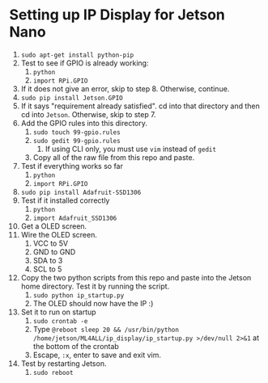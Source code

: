 # Setting up IP Display for Jetson Nano

1. `sudo apt-get install python-pip`
2. Test to see if GPIO is already working:
    1. `python`
    2. `import RPi.GPIO`
3. If it does not give an error, skip to step 8. Otherwise, continue.
4. `sudo pip install Jetson.GPIO`
5. If it says "requirement already satisfied". cd into that directory and then cd into `Jetson`. Otherwise, skip to step 7.
6. Add the GPIO rules into this directory. 
    1. `sudo touch 99-gpio.rules`
    2. `sudo gedit 99-gpio.rules`
        1. If using CLI only, you must use `vim` instead of `gedit`
    3. Copy all of the raw file from this repo and paste.
7. Test if everything works so far
    1. `python`
    2. `import RPi.GPIO`
8. `sudo pip install Adafruit-SSD1306`
9. Test if it installed correctly
    1. `python`
    2. `import Adafruit_SSD1306`
10. Get a OLED screen.
11. Wire the OLED screen.
    1. VCC to 5V
    2. GND to GND
    3. SDA to 3
    4. SCL to 5
12. Copy the two python scripts from this repo and paste into the Jetson home directory. Test it by running the script.
    1. `sudo python ip_startup.py`
    2. The OLED should now have the IP :)
13. Set it to run on startup
    1. `sudo crontab -e`
    2. Type `@reboot sleep 20 && /usr/bin/python /home/jetson/ML4ALL/ip_display/ip_startup.py >/dev/null 2>&1` at the bottom of the crontab
    3. Escape, `:x`, enter to save and exit vim.
14. Test by restarting Jetson.
    1. `sudo reboot`